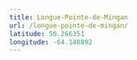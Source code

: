 ```yaml
---
title: Longue-Pointe-de-Mingan
url: /longue-pointe-de-mingan/
latitude: 50.266351
longitude: -64.148892
---
```

